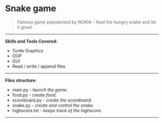 # Snake game

> Famous game popularized by NOKIA - feed the hungry snake and let it grow!
---
**Skills and Tools Covered:**
- Turtle Graphics
- OOP
- GUI
- Read / write / append files
---
**Files structure:**
* main.py - _launch the game._  
* food.py - _create food._  
* scoreboard.py - _create the scoreboard._  
* snake.py - _create and control the snake._
* highscore.txt - _keeps track of the highscore._
---
